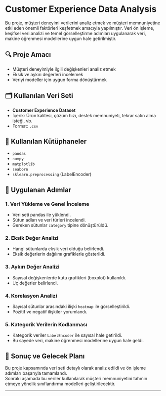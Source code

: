# Customer Experience Data Analysis

Bu proje, müşteri deneyimi verilerini analiz etmek ve müşteri memnuniyetine etki eden önemli faktörleri keşfetmek amacıyla yapılmıştır. Veri ön işleme, keşifsel veri analizi ve temel görselleştirme adımları uygulanarak veri, makine öğrenmesi modellerine uygun hale getirilmiştir.

## 🔍 Proje Amacı

- Müşteri deneyimiyle ilgili değişkenleri analiz etmek
- Eksik ve aykırı değerleri incelemek
- Veriyi modeller için uygun forma dönüştürmek

## 🗂️ Kullanılan Veri Seti

- **Customer Experience Dataset**
- İçerik: Ürün kalitesi, çözüm hızı, destek memnuniyeti, tekrar satın alma isteği, vb.
- Format: `.csv`

## 🧰 Kullanılan Kütüphaneler

- `pandas`
- `numpy`
- `matplotlib`
- `seaborn`
- `sklearn.preprocessing` (LabelEncoder)

## 📌 Uygulanan Adımlar

### 1. Veri Yükleme ve Genel İnceleme
- Veri seti pandas ile yüklendi.
- Sütun adları ve veri türleri incelendi.
- Gereken sütunlar `category` tipine dönüştürüldü.

### 2. Eksik Değer Analizi
- Hangi sütunlarda eksik veri olduğu belirlendi.
- Eksik değerlerin dağılımı grafiklerle gösterildi.

### 3. Aykırı Değer Analizi
- Sayısal değişkenlerde kutu grafikleri (boxplot) kullanıldı.
- Uç değerler belirlendi.

### 4. Korelasyon Analizi
- Sayısal sütunlar arasındaki ilişki `heatmap` ile görselleştirildi.
- Pozitif ve negatif ilişkiler yorumlandı.

### 5. Kategorik Verilerin Kodlanması
- Kategorik veriler `LabelEncoder` ile sayısal hale getirildi.
- Bu sayede veri, makine öğrenmesi modellerine uygun hale geldi.

## 🎯 Sonuç ve Gelecek Planı

Bu proje kapsamında veri seti detaylı olarak analiz edildi ve ön işleme adımları başarıyla tamamlandı.  
Sonraki aşamada bu veriler kullanılarak müşteri memnuniyetini tahmin etmeye yönelik sınıflandırma modelleri geliştirilecektir.


---

